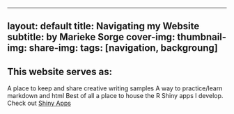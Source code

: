  ---
layout: default
title: Navigating my Website
subtitle: by Marieke Sorge
cover-img: 
thumbnail-img: 
share-img:
tags: [navigation, backgroung]
---
 
 ## This website serves as:  
A place to keep and share creative writing samples</li>
A way to practice/learn markdown and html</li>
Best of all a place to house the R Shiny apps I develop. Check out [Shiny Apps]("https://mariekesorge.github.io/Shinyapps/")
